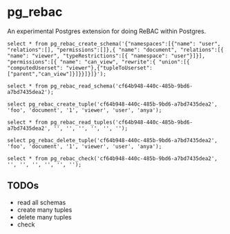 # pg_rebac

An experimental Postgres extension for doing ReBAC within Postgres.

```
select * from pg_rebac_create_schema('{"namespaces":[{"name": "user", "relations":[], "permissions":[]},{ "name": "document", "relations":[{ "name": "viewer", "typeRestrictions":[{ "namespace": "user"}]}], "permissions":[{ "name": "can_view", "rewrite":{ "union":[{ "computedUserset": "viewer"},{"tupleToUserset":["parent","can_view"]}]}}]}]}');

select * from pg_rebac_read_schema('cf64b948-440c-485b-9bd6-a7bd7435dea2');

select pg_rebac_create_tuple('cf64b948-440c-485b-9bd6-a7bd7435dea2', 'foo', 'document', '1', 'viewer', 'user', 'anya');

select * from pg_rebac_read_tuples('cf64b948-440c-485b-9bd6-a7bd7435dea2', '', '', '', '', '', '');

select pg_rebac_delete_tuple('cf64b948-440c-485b-9bd6-a7bd7435dea2', 'foo', 'document', '1', 'viewer', 'user', 'anya');

select * from pg_rebac_check('cf64b948-440c-485b-9bd6-a7bd7435dea2', '', '', '', '', '', '');
```

## TODOs

- read all schemas
- create many tuples
- delete many tuples
- check
